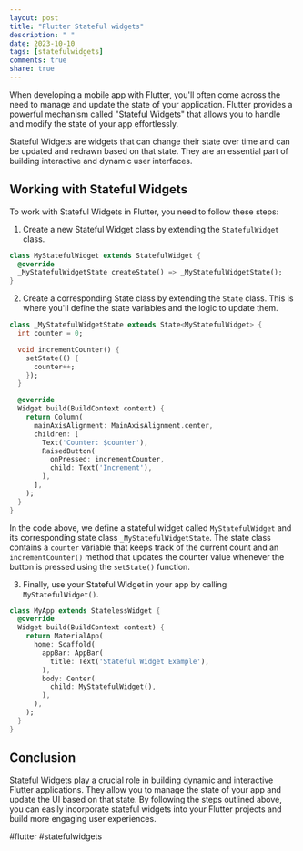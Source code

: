 ```yaml
---
layout: post
title: "Flutter Stateful widgets"
description: " "
date: 2023-10-10
tags: [statefulwidgets]
comments: true
share: true
---
```


When developing a mobile app with Flutter, you'll often come across the need to manage and update the state of your application. Flutter provides a powerful mechanism called "Stateful Widgets" that allows you to handle and modify the state of your app effortlessly.

Stateful Widgets are widgets that can change their state over time and can be updated and redrawn based on that state. They are an essential part of building interactive and dynamic user interfaces.

## Working with Stateful Widgets

To work with Stateful Widgets in Flutter, you need to follow these steps:

1. Create a new Stateful Widget class by extending the `StatefulWidget` class.

```dart
class MyStatefulWidget extends StatefulWidget {
  @override
  _MyStatefulWidgetState createState() => _MyStatefulWidgetState();
}
```

2. Create a corresponding State class by extending the `State` class. This is where you'll define the state variables and the logic to update them.

```dart
class _MyStatefulWidgetState extends State<MyStatefulWidget> {
  int counter = 0;

  void incrementCounter() {
    setState(() {
      counter++;
    });
  }

  @override
  Widget build(BuildContext context) {
    return Column(
      mainAxisAlignment: MainAxisAlignment.center,
      children: [
        Text('Counter: $counter'),
        RaisedButton(
          onPressed: incrementCounter,
          child: Text('Increment'),
        ),
      ],
    );
  }
}
```

In the code above, we define a stateful widget called `MyStatefulWidget` and its corresponding state class `_MyStatefulWidgetState`. The state class contains a `counter` variable that keeps track of the current count and an `incrementCounter()` method that updates the counter value whenever the button is pressed using the `setState()` function.

3. Finally, use your Stateful Widget in your app by calling `MyStatefulWidget()`.

```dart
class MyApp extends StatelessWidget {
  @override
  Widget build(BuildContext context) {
    return MaterialApp(
      home: Scaffold(
        appBar: AppBar(
          title: Text('Stateful Widget Example'),
        ),
        body: Center(
          child: MyStatefulWidget(),
        ),
      ),
    );
  }
}
```

## Conclusion

Stateful Widgets play a crucial role in building dynamic and interactive Flutter applications. They allow you to manage the state of your app and update the UI based on that state. By following the steps outlined above, you can easily incorporate stateful widgets into your Flutter projects and build more engaging user experiences.

#flutter #statefulwidgets